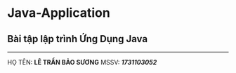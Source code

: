 # Java-Application
## Bài tập lập trình Ứng Dụng Java
---
HỌ TÊN: **LÊ TRẦN BẢO SƯƠNG**
MSSV: ***1731103052***
